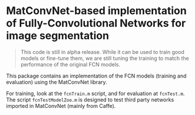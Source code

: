 # MatConvNet-based implementation of Fully-Convolutional Networks for image segmentation

> This code is still in alpha release. While it can be used to train
> good models or fine-tune them, we are still tuning the training to
> match the performance of the original FCN models.

This package contains an implementation of the FCN models (training
and evaluation) using the MatConvNet library.

For training, look at the `fcnTrain.m` script, and for evaluation at
`fcnTest.m`. The script `fcnTestModelZoo.m` is designed to test third
party networks imported in MatConvNet (mainly from Caffe).
